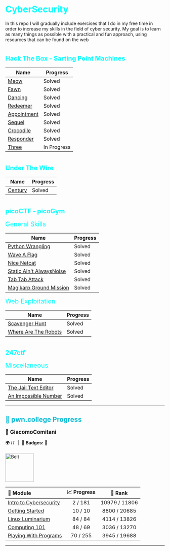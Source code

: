 # <h1><span style="color:cyan">CyberSecurity</span></h1>
In this repo I will gradually include exercises that I do in my free time in order to increase my skills in the field of cyber security. My goal is to learn as many things as possible with a practical and fun approach, using resources that can be found on the web

# <h3><span style="color:cyan; font-size:20px;">Hack The Box - Sarting Point Machines</span></h3>

| Name | Progress | 
|----------|----------|
| [Meow](./hackTheBox/startingPoint/meow.md) | Solved |
| [Fawn](./hackTheBox/startingPoint/fawn.md) | Solved |
| [Dancing](./hackTheBox/startingPoint/dancing.md) | Solved |
| [Redeemer](./hackTheBox/startingPoint/redeemer.md) | Solved |
| [Appointment](./hackTheBox/startingPoint/appointment.md) | Solved |
| [Sequel](./hackTheBox/startingPoint/sequel.md) | Solved |
| [Crocodile](./hackTheBox/startingPoint/crocodile.md) | Solved |
| [Responder](./hackTheBox/startingPoint/responder.md) | Solved |
| [Three](./hackTheBox/startingPoint/three.md) | In Progress |

# <h3><span style="color:cyan; font-size:20px;">Under The Wire</span></h3>

| Name | Progress | 
|----------|----------|
| [Century](./underTheWire/century.md) | Solved |

# <h3><span style="color:cyan; font-size:20px;">picoCTF - picoGym</span></h3>

<span style="color:cyan; font-size:20px;">General Skills</span>

| Name | Progress | 
|----------|----------|
| [Python Wrangling](./picoGym/generalSkills/pythonWrangling/solution.md) | Solved |
| [Wave A Flag](./picoGym/generalSkills/waveAFlag/solution.md) | Solved |
| [Nice Netcat](./picoGym/generalSkills/niceNetcat/solution.md) | Solved |
| [Static Ain't AlwaysNoise](./picoGym/generalSkills/staticAin'tAlwaysNoise/solution.md) | Solved |
| [Tab Tab Attack](./picoGym/generalSkills/tabTabAttack/solution.md) | Solved |
| [Magikarp Ground Mission](./picoGym/generalSkills/MagikarpGroundission/solution.md) | Solved |


<span style="color:cyan; font-size:20px;">Web Exploitation</span>

 Name | Progress | 
|----------|----------|
| [Scavenger Hunt](./picoGym/webExploitation/scavengerHunt/scavengerHunt.md) | Solved |
|[Where Are The Robots](./picoGym/webExploitation/whereAreTheRobots/whereAretheRobots.md) | Solved |

# <h3><span style="color:cyan; font-size:20px;">247ctf</span></h3>

<span style="color:cyan; font-size:20px;">Miscellaneous</span>

| Name | Progress | 
|----------|----------|
| [The Jail Text Editor](./247ctf/miscellaneous/theJailTexteditor.md) | Solved |
| [An Impossible Number](./247ctf/miscellaneous/anImpossibleNumber.md) |Solved| 

<!-- PWN_START -->
<hr/>
<h2 align="left" style="color:#00bcd4;">🔐 pwn.college Progress</h2>
<div align="left" style="margin-bottom:10px;">

  <strong style="font-size:1.2em;">👤 GiacomoComitani</strong><br/>

  🌍 <em>IT</em> &nbsp;|&nbsp; 🏅 <strong>Badges:</strong> 🐧<br/>

  <img src="https://pwn.college/belt/white.svg" alt="Belt" width="90" style="margin-top:5px;"/>


</div>

<table>
  <thead>
    <tr>
      <th align="left">📘 Module</th>
      <th align="center">📈 Progress</th>
      <th align="center">🏅 Rank</th>
    </tr>
  </thead>
  <tbody>
    <tr>
      <td><a href="https://pwn.college/intro-to-cybersecurity/">Intro to Cybersecurity</a></td>
      <td align="center">2 / 181</td>
      <td align="center">10979 / 11806</td>
    </tr>
    <tr>
      <td><a href="https://pwn.college/welcome/">Getting Started</a></td>
      <td align="center">10 / 10</td>
      <td align="center">8800 / 20685</td>
    </tr>
    <tr>
      <td><a href="https://pwn.college/linux-luminarium/">Linux Luminarium</a></td>
      <td align="center">84 / 84</td>
      <td align="center">4114 / 13826</td>
    </tr>
    <tr>
      <td><a href="https://pwn.college/computing-101/">Computing 101</a></td>
      <td align="center">48 / 69</td>
      <td align="center">3036 / 13270</td>
    </tr>
    <tr>
      <td><a href="https://pwn.college/fundamentals/">Playing With Programs</a></td>
      <td align="center">70 / 255</td>
      <td align="center">3945 / 19688</td>
    </tr>
  </tbody>
</table>
<hr/>
<!-- PWN_END -->













